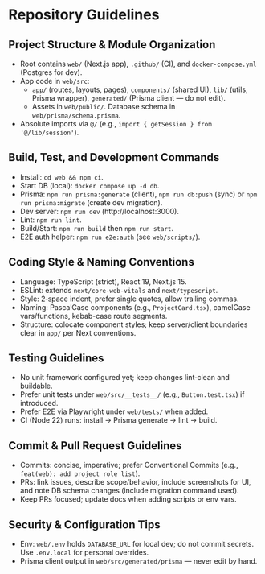 # Repository Guidelines

## Project Structure & Module Organization
- Root contains `web/` (Next.js app), `.github/` (CI), and `docker-compose.yml` (Postgres for dev).
- App code in `web/src`:
  - `app/` (routes, layouts, pages), `components/` (shared UI), `lib/` (utils, Prisma wrapper), `generated/` (Prisma client — do not edit).
  - Assets in `web/public/`. Database schema in `web/prisma/schema.prisma`.
- Absolute imports via `@/` (e.g., `import { getSession } from '@/lib/session'`).

## Build, Test, and Development Commands
- Install: `cd web && npm ci`.
- Start DB (local): `docker compose up -d db`.
- Prisma: `npm run prisma:generate` (client), `npm run db:push` (sync) or `npm run prisma:migrate` (create dev migration).
- Dev server: `npm run dev` (http://localhost:3000).
- Lint: `npm run lint`.
- Build/Start: `npm run build` then `npm run start`.
- E2E auth helper: `npm run e2e:auth` (see `web/scripts/`).

## Coding Style & Naming Conventions
- Language: TypeScript (strict), React 19, Next.js 15.
- ESLint: extends `next/core-web-vitals` and `next/typescript`.
- Style: 2‑space indent, prefer single quotes, allow trailing commas.
- Naming: PascalCase components (e.g., `ProjectCard.tsx`), camelCase vars/functions, kebab-case route segments.
- Structure: colocate component styles; keep server/client boundaries clear in `app/` per Next conventions.

## Testing Guidelines
- No unit framework configured yet; keep changes lint‑clean and buildable.
- Prefer unit tests under `web/src/__tests__/` (e.g., `Button.test.tsx`) if introduced.
- Prefer E2E via Playwright under `web/tests/` when added.
- CI (Node 22) runs: install → Prisma generate → lint → build.

## Commit & Pull Request Guidelines
- Commits: concise, imperative; prefer Conventional Commits (e.g., `feat(web): add project role list`).
- PRs: link issues, describe scope/behavior, include screenshots for UI, and note DB schema changes (include migration command used).
- Keep PRs focused; update docs when adding scripts or env vars.

## Security & Configuration Tips
- Env: `web/.env` holds `DATABASE_URL` for local dev; do not commit secrets. Use `.env.local` for personal overrides.
- Prisma client output in `web/src/generated/prisma` — never edit by hand.

